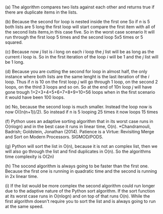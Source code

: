 (a) The algorithm compares two lists against each other and returns true if there are duplicate items in the lists.

(b) Because the second for loop is nested inside the first one
So if *n* is 5 both lists are 5 long the first loop will start compare the first item with all of the second lists items,in this case five.
So in the worst case scenario It will run through the first loop 5 times and the second loop 5x5 times or 5 squared.

(c) Because now *j* list is *i* long on each *i* loop the *j* list will be as long as the current *i* loop is. 
So in the first iteration of the loop *i* will be 1 and the *j* list will be 1 long.

(d) Because you are cutting the second for loop in almost half, the only instance where both lists are the same lenght is the last iteration of the *i* loop.
Thus if *n* is 10 on the first loop *j* will go through 1 loop, on the second 2 loops, on the third 3 loops and so on. So at the end of 10n loop
*j* will have gone trough 1+2+3+4+5+6+7+8+9+10=56 loops when in the first scenario it would have been 100 loops.

(e) No, because the second loop is much smaller. Instead the loop now is now O((n(n+1))/2). So instead if n is 5 looping 25 times it now loops 15 times

(f) Python uses an adaptive sorting algorithm that in its worst case runs in O(nlogn) and in the best case it runs in linear time, O(n).
*Chandramouli, Badrish; Goldstein, Jonathan (2014). Patience is a Virtue: Revisiting Merge and Sort on Modern Processors. SIGMOD/PODS.

(g) Python will sort the list in O(n), because it is not an complex list, then we will also go through the list and find duplicates in O(n). So the algorithms time complexity is O(2n)

(h) The socond algorithm is always going to be faster than the first one. Because the first one is running in quadratic time and the second is running in 2x linear time. 

(i) If the list would be more complex the second algorithm could run longer due to the adaptive nature of the Python sort algorithm. If the sort function at its worst case runs in O(nlogn) and on top of that runs O(n). While the first algorithm doesn't require you to sort the list and is always going to run at the same speed.


